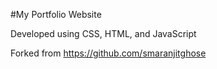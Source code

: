 #My Portfolio Website

Developed using CSS, HTML, and JavaScript




Forked from https://github.com/smaranjitghose
